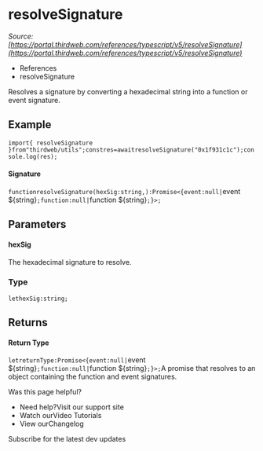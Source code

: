 # resolveSignature

*Source: [https://portal.thirdweb.com/references/typescript/v5/resolveSignature](https://portal.thirdweb.com/references/typescript/v5/resolveSignature)*

* References
* resolveSignature

Resolves a signature by converting a hexadecimal string into a function or event signature.

## Example

`import{ resolveSignature }from"thirdweb/utils";constres=awaitresolveSignature("0x1f931c1c");console.log(res);`
#### Signature

`functionresolveSignature(hexSig:string,):Promise<{event:null|`event ${string}`;function:null|`function ${string}`;}>;`
## Parameters

#### hexSig

The hexadecimal signature to resolve.

### Type

`lethexSig:string;`
## Returns

#### Return Type

`letreturnType:Promise<{event:null|`event ${string}`;function:null|`function ${string}`;}>;`A promise that resolves to an object containing the function and event signatures.

Was this page helpful?

* Need help?Visit our support site
* Watch ourVideo Tutorials
* View ourChangelog

Subscribe for the latest dev updates

